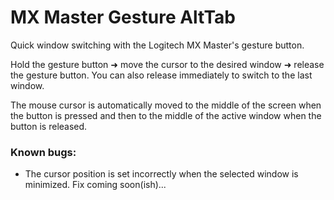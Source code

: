 # MX Master Gesture AltTab

Quick window switching with the Logitech MX Master's gesture button.

Hold the gesture button ➜ move the cursor to the desired window ➜ release the gesture button. You can also release immediately to switch to the last window.

The mouse cursor is automatically moved to the middle of the screen when the button is pressed and then to the middle of the active window when the button is released.

### Known bugs:

- The cursor position is set incorrectly when the selected window is minimized. Fix coming soon(ish)...


